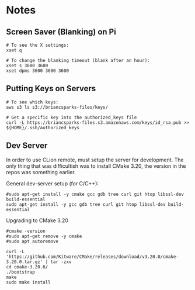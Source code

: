 # Notes

## Screen Saver (Blanking) on Pi

```shell
# To see the X settings:
xset q

# To change the blanking timeout (blank after an hour):
xset s 3600 3600
xset dpms 3600 3600 3600
```

## Putting Keys on Servers

```shell
# To see which keys:
aws s3 ls s3://briancsparks-files/keys/

# Get a specific key into the authorized_keys file
curl -L https://briancsparks-files.s3.amazonaws.com/keys/id_rsa.pub >> ${HOME}/.ssh/authorized_keys
```

## Dev Server

In order to use CLion remote, must setup the server for development. The only
thing that was difficultish was to install CMake 3.20, the version in the repos
was something earlier.

General dev-server setup (for C/C++):

```shell
#sudo apt-get install -y cmake gcc gdb tree curl git htop libssl-dev build-essential
sudo apt-get install -y gcc gdb tree curl git htop libssl-dev build-essential
```

Upgrading to CMake 3.20

```shell
#cmake -version
#sudo apt-get remove -y cmake
#sudo apt autoremove

curl -L 'https://github.com/Kitware/CMake/releases/download/v3.20.0/cmake-3.20.0.tar.gz' | tar -zxv
cd cmake-3.20.0/
./bootstrap
make
sudo make install
```








